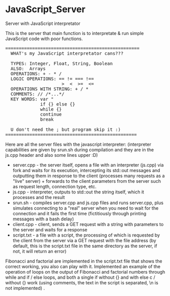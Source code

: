 # JavaScript_Server
Server with JavaScript interpretator

This is the server that main function is to interpretate & run simple JavaScript code with poor functions.



<pre>==================================================
  WHAT's my JavaScript interpretator cans???

  TYPES: Integer, Float, String, Boolean
  ALSO:  Arrays
  OPERATIONS: + - * /
  LOGIC OPERATIONS: == != === !==  
                     >  <  >=  <= 
  OPERATIONS WITH STRING: + / * 
  COMMENTS: // /*...*/
  KEY WORDS: var "
             if {} else {}
             while {}
             continue
             break 

  U don't need the ; but program skip it :)
=================================================</pre>

Here are all the server files with the javascript interpreter:
(interpreter capabilities are given by srun.sh during compilation and they are in the js.cpp header and also some lines upper :D)

- server.cpp - the server itself, opens a file with an interpreter (js.cpp) via fork and waits for its execution, intercepting its std::out messages and outputting them in response to the client (processes many requests as a "live" server) + forwards to the client parameters from the server such as request length, connection type, etc.
- js.cpp - interpreter, outputs to std::out the string itself, which it processes and the result
- srun.sh - compiles server.cpp and js.cpp files and runs server.cpp, plus simulates connecting to a "real" server when you need to wait for the connection and it fails the first time (fictitiously through printing messages with a bash delay)
- client.cpp - client, sends a GET request with a string with parameters to the server and waits for a response
- script.txt - a file with a script, the processing of which is requested by the client from the server via a GET request with the file address (by default, this is the script.txt file in the same directory as the server, if not, it will return an error)



Fibonacci and factorial are implemented in the script.txt file that shows the correct working, you also can play with it.
Implemented an example of the operation of loops on the output of Fibonacci and factorial numbers through while and if / else loops, and both a single if without {} and with else c / without {} work (using comments, the text in the script is separated, \n is not implemented) .
